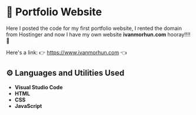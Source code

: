 <h1>💼 Portfolio Website</h1>

Here I posted the code for my first portfolio website, I rented the domain from Hostinger and now I have my own website **ivanmorhun.com** hooray!!!!🙌

Here's a link:  👉 https://www.ivanmorhun.com 👈

<h2>⚙️ Languages and Utilities Used</h2>

- <b>Visual Studio Code</b>
- <b>HTML</b>
- <b>CSS</b>
- <b>JavaScript</b>



